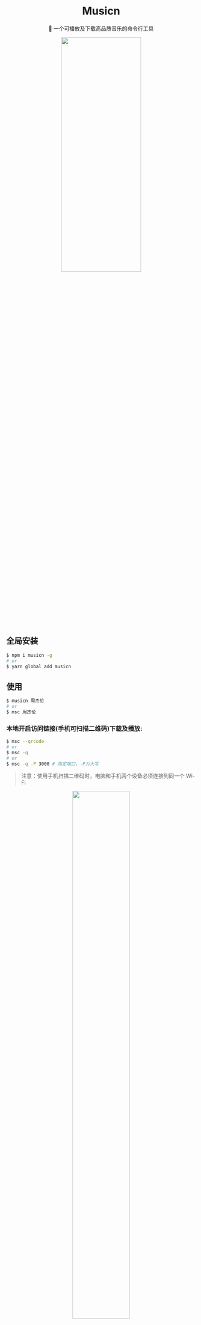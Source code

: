 <div align="center">

# Musicn

🎵 一个可播放及下载高品质音乐的命令行工具

<img src="https://user-images.githubusercontent.com/44596995/187193232-c3ac00ea-ec21-47e8-9f29-55c195417286.gif" width="65%" height="40%" />

</div>

## 全局安装

```bash
$ npm i musicn -g
# or
$ yarn global add musicn
```

## 使用

```bash
$ musicn 周杰伦
# or
$ msc 周杰伦
```

### 本地开启访问链接(手机可扫描二维码)下载及播放:

```bash
$ msc --qrcode
# or
$ msc -q
# or
$ msc -q -P 3000 # 指定端口，-P为大写
```
> 注意：使用手机扫描二维码时，电脑和手机两个设备必须连接到同一个 Wi-Fi

<div align="center">
  <img src="https://user-images.githubusercontent.com/44596995/225826407-49ba080e-a487-41dd-93e2-73408f24962e.png" width="55%" height="60%" />
</div>

也可以部署到自己的服务器，具体方法如下：

```shell
git clone https://github.com/zonemeen/musicn.git
cd musicn
npm install
npm run build
node ./bin/cli.js --qrcode
```

### 搜索的页码数(默认是第1页):

```bash
$ msc 周杰伦 --number 2
# or
$ msc 周杰伦 -n 2
# or
$ msc -n 2 周杰伦
```

### 搜索的歌曲数量(默认是20条):

```bash
$ msc 周杰伦 --size 10 -k # kuwo的服务
# or
$ msc 周杰伦 -s 10 -k
# or
$ msc -s 10 -k 周杰伦
```

> 注意：咪咕正常搜索因为api不支持，搜索时的自定义歌曲数量是无效的

### 咪咕服务下载(默认是这个服务):

```bash
$ msc 周杰伦
```

### 酷我服务下载:

```bash
$ msc 周杰伦 --kuwo
# or
$ msc 周杰伦 -k
# or
$ msc -k 周杰伦
```

### 网易云服务下载:

```bash
$ msc 周杰伦 --wangyi
# or
$ msc 周杰伦 -w
# or
$ msc -w 周杰伦
```

### 酷狗服务下载:

```bash
$ msc 周杰伦 --kugou
# or
$ msc 周杰伦 -g
# or
$ msc -g 周杰伦
```

### 附带歌词下载(默认是不附带):

```bash
$ msc 周杰伦 --lyric
# or
$ msc 周杰伦 -l
# or
$ msc -l 周杰伦
```

### 根据歌单id下载:

```bash
$ msc --songListId 206140403
# or
$ msc -i 206140403
# or
$ msc -i 206140403 -n 2
```

### 自定义下载路径(默认是当前路径):

```bash
$ msc 周杰伦 --path ../music
# or
$ msc 周杰伦 -p ../music
# or
$ msc -p ../music 周杰伦
```

### 帮助信息:

```bash
$ msc --help
# or
$ msc -h
```

### 版本信息:

```bash
$ msc --version
# or
$ msc -v
```

## 资源

- 音乐来源: 酷我、酷狗、网易云和咪咕（API 是从公开的网络中获得）

## 说明

1. 暂时只支持咪咕、酷我、酷狗和网易云的服务（因一些特殊原因，其余平台暂时是不支持的，其中咪咕支持无损音乐下载，其余服务暂时都只支持普通mp3格式的下载，且会员专属的服务暂时也不支持，后期会继续探索其余平台可用的无损音乐下载）
2. 在 `windows` 桌面端的 `git Bash` 中不支持上下切换选歌，问题是 `inquirer` 不兼容，建议使用其它终端工具
3. `Vecel` 因为服务器在海外的缘故，在线播放地址暂时只有咪咕服务有效
4. node version > 16
5. 此项目仅供个人学习研究，严禁用于商业用途
